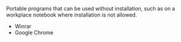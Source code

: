 Portable programs that can be used without installation, such as on a workplace notebook where installation is not allowed.

- Winrar
- Google Chrome
